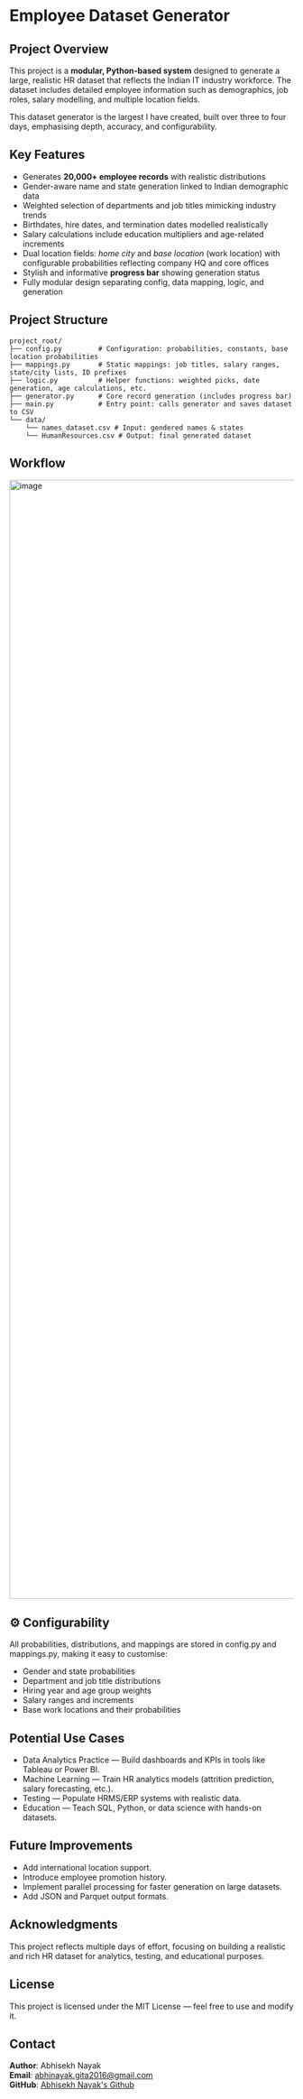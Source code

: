 # Employee Dataset Generator

## Project Overview
This project is a **modular, Python-based system** designed to generate a large, realistic HR dataset that reflects the Indian IT industry workforce. The dataset includes detailed employee information such as demographics, job roles, salary modelling, and multiple location fields.

This dataset generator is the largest I have created, built over three to four days, emphasising depth, accuracy, and configurability.

## Key Features
- Generates **20,000+ employee records** with realistic distributions  
- Gender-aware name and state generation linked to Indian demographic data  
- Weighted selection of departments and job titles mimicking industry trends  
- Birthdates, hire dates, and termination dates modelled realistically  
- Salary calculations include education multipliers and age-related increments  
- Dual location fields: *home city* and *base location* (work location) with configurable probabilities reflecting company HQ and core offices  
- Stylish and informative **progress bar** showing generation status  
- Fully modular design separating config, data mapping, logic, and generation  

## Project Structure
```
project_root/
├── config.py         # Configuration: probabilities, constants, base location probabilities
├── mappings.py       # Static mappings: job titles, salary ranges, state/city lists, ID prefixes
├── logic.py          # Helper functions: weighted picks, date generation, age calculations, etc.
├── generator.py      # Core record generation (includes progress bar)
├── main.py           # Entry point: calls generator and saves dataset to CSV
└── data/
    └── names_dataset.csv # Input: gendered names & states
    └── HumanResources.csv # Output: final generated dataset
```

## Workflow
<img width="1564" height="1984" alt="image" src="https://github.com/user-attachments/assets/42db0271-c268-402b-a9f6-e5c306289125" />

## ⚙️ Configurability
All probabilities, distributions, and mappings are stored in config.py and mappings.py, making it easy to customise:
- Gender and state probabilities
- Department and job title distributions
- Hiring year and age group weights
- Salary ranges and increments
- Base work locations and their probabilities

## Potential Use Cases
- Data Analytics Practice — Build dashboards and KPIs in tools like Tableau or Power BI.
- Machine Learning — Train HR analytics models (attrition prediction, salary forecasting, etc.).
- Testing — Populate HRMS/ERP systems with realistic data.
- Education — Teach SQL, Python, or data science with hands-on datasets.

## Future Improvements
- Add international location support.
- Introduce employee promotion history.
- Implement parallel processing for faster generation on large datasets.
- Add JSON and Parquet output formats.

## Acknowledgments
This project reflects multiple days of effort, focusing on building a realistic and rich HR dataset for analytics, testing, and educational purposes.

## License
This project is licensed under the MIT License — feel free to use and modify it.

## Contact
**Author**: Abhisekh Nayak <br>
**Email**: abhinayak.gita2016@gmail.com <br>
**GitHub**: [Abhisekh Nayak's Github](https://github.com/abhayvikramnayak98)
